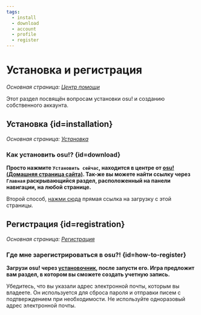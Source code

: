 ```yaml
---
tags:
  - install
  - download
  - account
  - profile
  - register
---
```


# Установка и регистрация

*Основная страница: [Центр помощи](/wiki/Help_centre)*

Этот раздел посвящён вопросам установки osu! и созданию собственного аккаунта.

## Установка {id=installation}

*Основная страница: [Установка](/wiki/Client/Installation)*

### Как установить osu!? {id=download}

**Просто нажмите `Установить сейчас`, находится в центре от [osu! (Домашняя страница сайта)](https://osu.ppy.sh/home). Так-же вы можете найти ссылку через `Главная` раскрывающийся раздел, расположенный на панели навигации, на любой странице.**

Второй способ, [нажми сюда](https://osu.ppy.sh/home/download) прямая ссылка на загрузку с этой страницы.

## Регистрация {id=registration}

*Основная страница: [Регистрация](/wiki/Registration)*

### Где мне зарегистрироваться в osu?! {id=how-to-register}

**Загрузи osu! через [установочник](https://osu.ppy.sh/home/download), после запусти его. Игра предложит вам раздел, в котором вы сможете создать учетную запись.**

Убедитесь, что вы указали адрес электронной почты, которым вы владеете. Он используется для сброса пароля и отправки писем с подтверждением при необходимости. Не используйте одноразовый адрес электронной почты.
